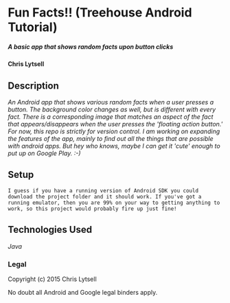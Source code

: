 # Fun Facts!! (Treehouse Android Tutorial)

##### _A basic app that shows random facts upon button clicks_

#### Chris Lytsell

## Description

_An Android app that shows various random facts when a user presses a button. The background color changes as well, but is different with every fact. There is a corresponding image that matches an aspect of the fact that appears/disappears when the user presses the 'floating action button.' For now, this repo is strictly for version control. I am working on expanding the features of the app, mainly to find out all the things that are possible with android apps. But hey who knows, maybe I can get it 'cute' enough to put up on Google Play. :-)_

## Setup
```
I guess if you have a running version of Android SDK you could download the project folder and it should work. If you've got a running emulator, then you are 99% on your way to getting anything to work, so this project would probably fire up just fine!
```

## Technologies Used

_Java_

### Legal



Copyright (c) 2015 Chris Lytsell

No doubt all Android and Google legal binders apply.
